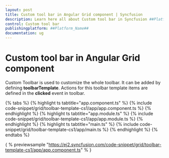 ```yaml
---
layout: post
title: Custom tool bar in Angular Grid component | Syncfusion
description: Learn here all about Custom tool bar in Syncfusion ##Platform_Name## Grid component of Syncfusion Essential JS 2 and more.
control: Custom tool bar 
publishingplatform: ##Platform_Name##
documentation: ug
---
```


# Custom tool bar in Angular Grid component

Custom Toolbar is used to customize the whole toolbar. It can be added by defining
**toolbarTemplate**. Actions for this toolbar template items are defined in the
**clicked** event in toolbar.

{% tabs %}
{% highlight ts tabtitle="app.component.ts" %}
{% include code-snippet/grid/toolbar-template-cs1/app/app.component.ts %}
{% endhighlight %}
{% highlight ts tabtitle="app.module.ts" %}
{% include code-snippet/grid/toolbar-template-cs1/app/app.module.ts %}
{% endhighlight %}
{% highlight ts tabtitle="main.ts" %}
{% include code-snippet/grid/toolbar-template-cs1/app/main.ts %}
{% endhighlight %}
{% endtabs %}
  
{ % previewsample "https://ej2.syncfusion.com/code-snippet/grid/toolbar-template-cs1/app/app.component.ts" % }